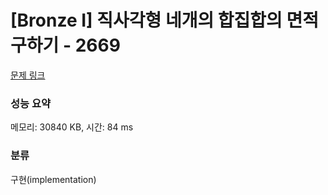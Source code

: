 # [Bronze I] 직사각형 네개의 합집합의 면적 구하기 - 2669 

[문제 링크](https://www.acmicpc.net/problem/2669) 

### 성능 요약

메모리: 30840 KB, 시간: 84 ms

### 분류

구현(implementation)

